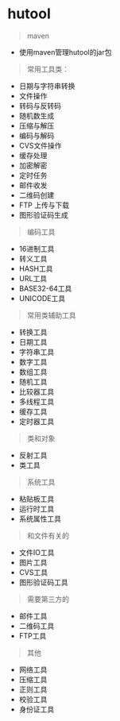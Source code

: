 # hutool

 

> maven

- 使用maven管理hutool的jar包

> 常用工具类：

- 日期与字符串转换
- 文件操作
- 转码与反转码
- 随机数生成
- 压缩与解压
- 编码与解码
- CVS文件操作
- 缓存处理
- 加密解密
- 定时任务
- 邮件收发
- 二维码创建
- FTP 上传与下载
- 图形验证码生成

> 编码工具

- 16进制工具
- 转义工具
- HASH工具
- URL工具
- BASE32-64工具
- UNICODE工具

> 常用类辅助工具

- 转换工具
- 日期工具
- 字符串工具
- 数字工具
- 数组工具
- 随机工具
- 比较器工具
- 多线程工具
- 缓存工具
- 定时器工具

> 类和对象

- 反射工具
- 类工具

> 系统工具

- 粘贴板工具
- 运行时工具
- 系统属性工具

> 和文件有关的

- 文件IO工具
- 图片工具
- CVS工具
- 图形验证码工具

> 需要第三方的

- 邮件工具
- 二维码工具
- FTP工具

> 其他

- 网络工具
- 压缩工具
- 正则工具
- 校验工具
- 身份证工具